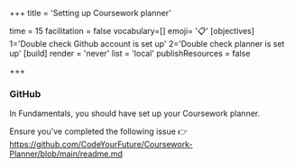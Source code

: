 +++
title = 'Setting up Coursework planner'

time = 15
facilitation = false
vocabulary=[]
emoji= '📋'
[objectives]
1='Double check Github account is set up'
2='Double check planner is set up'
[build]
  render = 'never'
  list = 'local'
  publishResources = false

+++

### GitHub

In Fundamentals, you should have set up your Coursework planner.

Ensure you've completed the following issue 👉 https://github.com/CodeYourFuture/Coursework-Planner/blob/main/readme.md
